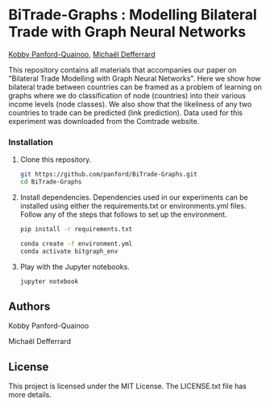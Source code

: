 # BiTrade-Graphs : Modelling Bilateral Trade with Graph Neural Networks

[Kobby Panford-Quainoo][panford], [Michaël Defferrard][mdeff]

[panford]: https://panford.github.io/kobby
[mdeff]: http://deff.ch

This repository contains all materials that accompanies our paper on "Bilateral Trade Modelling with Graph Neural Networks".
Here we show how bilateral trade between countries can be framed as a problem of learning on graphs where we do classification of node (countries) into their various income levels (node classes).
We also show that the likeliness of any two countries to trade can be predicted (link prediction). 
Data used for this experiment was downloaded from the Comtrade website.

### Installation
1. Clone this repository.
   ```sh
   git https://github.com/panford/BiTrade-Graphs.git
   cd BiTrade-Graphs
   ```

2. Install dependencies.
Dependencies used in our experiments can be installed using either the requirements.txt or environments.yml files. Follow any of the steps that follows to set up the environment.
   
   ```sh
   pip install -r requirements.txt
   ```
 
   ```sh
   conda create -f environment.yml
   conda activate bitgraph_env
   ```
   
3. Play with the Jupyter notebooks.
   ```sh
   jupyter notebook
   ```
## Authors
Kobby Panford-Quainoo 

Michaël Defferrard

## License
This project is licensed under the MIT License. The LICENSE.txt file has more details.

